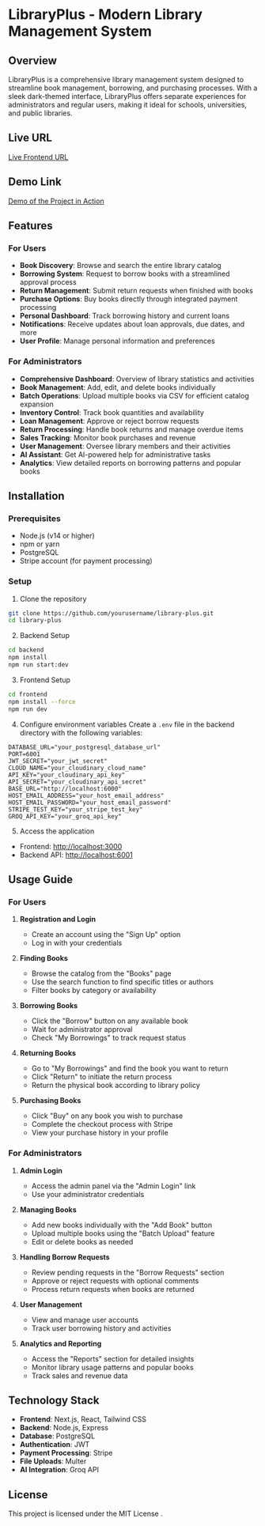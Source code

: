 # LibraryPlus - Modern Library Management System

## Overview

LibraryPlus is a comprehensive library management system designed to streamline book management, borrowing, and purchasing processes. With a sleek dark-themed interface, LibraryPlus offers separate experiences for administrators and regular users, making it ideal for schools, universities, and public libraries.

## Live URL
[Live Frontend URL](#)

## Demo Link
[Demo of the Project in Action](#)

## Features

### For Users

- **Book Discovery**: Browse and search the entire library catalog
- **Borrowing System**: Request to borrow books with a streamlined approval process
- **Return Management**: Submit return requests when finished with books
- **Purchase Options**: Buy books directly through integrated payment processing
- **Personal Dashboard**: Track borrowing history and current loans
- **Notifications**: Receive updates about loan approvals, due dates, and more
- **User Profile**: Manage personal information and preferences

### For Administrators

- **Comprehensive Dashboard**: Overview of library statistics and activities
- **Book Management**: Add, edit, and delete books individually
- **Batch Operations**: Upload multiple books via CSV for efficient catalog expansion
- **Inventory Control**: Track book quantities and availability
- **Loan Management**: Approve or reject borrow requests
- **Return Processing**: Handle book returns and manage overdue items
- **Sales Tracking**: Monitor book purchases and revenue
- **User Management**: Oversee library members and their activities
- **AI Assistant**: Get AI-powered help for administrative tasks
- **Analytics**: View detailed reports on borrowing patterns and popular books

## Installation

### Prerequisites

- Node.js (v14 or higher)
- npm or yarn
- PostgreSQL
- Stripe account (for payment processing)

### Setup

1. Clone the repository

```sh
git clone https://github.com/yourusername/library-plus.git
cd library-plus
```

2. Backend Setup

```sh
cd backend
npm install
npm run start:dev
```

3. Frontend Setup

```sh
cd frontend
npm install --force
npm run dev
```

4. Configure environment variables
   Create a `.env` file in the backend directory with the following variables:

```plaintext
DATABASE_URL="your_postgresql_database_url"
PORT=6001
JWT_SECRET="your_jwt_secret"
CLOUD_NAME="your_cloudinary_cloud_name"
API_KEY="your_cloudinary_api_key"
API_SECRET="your_cloudinary_api_secret"
BASE_URL="http://localhost:6000"
HOST_EMAIL_ADDRESS="your_host_email_address"
HOST_EMAIL_PASSWORD="your_host_email_password"
STRIPE_TEST_KEY="your_stripe_test_key"
GROQ_API_KEY="your_groq_api_key"
```

5. Access the application

- Frontend: [http://localhost:3000](http://localhost:3000)
- Backend API: [http://localhost:6001](http://localhost:6001)

## Usage Guide

### For Users

1. **Registration and Login**

   - Create an account using the "Sign Up" option
   - Log in with your credentials

2. **Finding Books**

   - Browse the catalog from the "Books" page
   - Use the search function to find specific titles or authors
   - Filter books by category or availability

3. **Borrowing Books**

   - Click the "Borrow" button on any available book
   - Wait for administrator approval
   - Check "My Borrowings" to track request status

4. **Returning Books**

   - Go to "My Borrowings" and find the book you want to return
   - Click "Return" to initiate the return process
   - Return the physical book according to library policy

5. **Purchasing Books**

   - Click "Buy" on any book you wish to purchase
   - Complete the checkout process with Stripe
   - View your purchase history in your profile

### For Administrators

1. **Admin Login**

   - Access the admin panel via the "Admin Login" link
   - Use your administrator credentials

2. **Managing Books**

   - Add new books individually with the "Add Book" button
   - Upload multiple books using the "Batch Upload" feature
   - Edit or delete books as needed

3. **Handling Borrow Requests**

   - Review pending requests in the "Borrow Requests" section
   - Approve or reject requests with optional comments
   - Process return requests when books are returned

4. **User Management**

   - View and manage user accounts
   - Track user borrowing history and activities

5. **Analytics and Reporting**

   - Access the "Reports" section for detailed insights
   - Monitor library usage patterns and popular books
   - Track sales and revenue data

## Technology Stack

- **Frontend**: Next.js, React, Tailwind CSS
- **Backend**: Node.js, Express
- **Database**: PostgreSQL
- **Authentication**: JWT
- **Payment Processing**: Stripe
- **File Uploads**: Multer
- **AI Integration**: Groq API

## License

This project is licensed under the MIT License .


